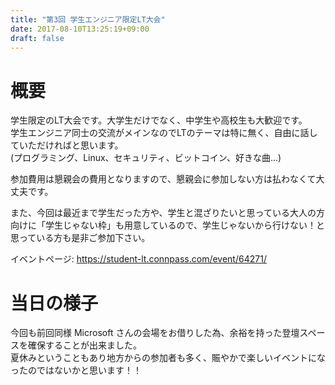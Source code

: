 ```yaml
---
title: "第3回 学生エンジニア限定LT大会"
date: 2017-08-10T13:25:19+09:00
draft: false
---
```


# 概要

学生限定のLT大会です。大学生だけでなく、中学生や高校生も大歓迎です。  
学生エンジニア同士の交流がメインなのでLTのテーマは特に無く、自由に話していただければと思います。  
(プログラミング、Linux、セキュリティ、ビットコイン、好きな曲...)

参加費用は懇親会の費用となりますので、懇親会に参加しない方は払わなくて大丈夫です。 

また、今回は最近まで学生だった方や、学生と混ざりたいと思っている大人の方向けに「学生じゃない枠」も用意しているので、学生じゃないから行けない！と思っている方も是非ご参加下さい。

イベントページ: https://student-lt.connpass.com/event/64271/

# 当日の様子

今回も前回同様 Microsoft さんの会場をお借りした為、余裕を持った登壇スペースを確保することが出来ました。  
夏休みということもあり地方からの参加者も多く、賑やかで楽しいイベントになったのではないかと思います！！